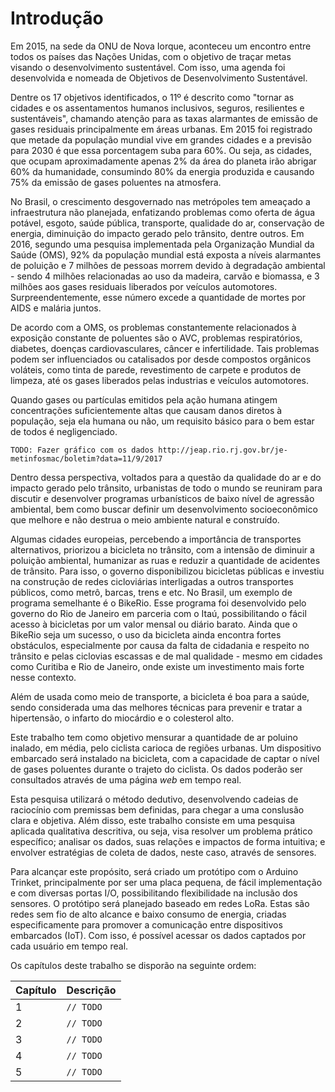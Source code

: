 # Introdução

Em 2015, na sede da ONU de Nova Iorque, aconteceu um encontro entre todos os países das Nações Unidas, com o objetivo de traçar metas visando o desenvolvimento sustentável. Com isso, uma agenda foi desenvolvida e nomeada de Objetivos de Desenvolvimento Sustentável. 

Dentre os 17 objetivos identificados, o 11º é descrito como "tornar as cidades e os assentamentos humanos inclusivos, seguros, resilientes e sustentáveis", chamando atenção para as taxas alarmantes de emissão de gases residuais principalmente em áreas urbanas. Em 2015 foi registrado que metade da população mundial vive em grandes cidades e a previsão para 2030 é que essa porcentagem suba para 60%. Ou seja, as cidades, que ocupam aproximadamente apenas 2% da área do planeta irão abrigar 60% da humanidade, consumindo 80% da energia produzida e causando 75% da emissão de gases poluentes na atmosfera. 

No Brasil, o crescimento desgovernado nas metrópoles tem ameaçado a infraestrutura não planejada, enfatizando problemas como oferta de água potável, esgoto, saúde pública, transporte, qualidade do ar, conservação de energia, diminuição do impacto gerado pelo trânsito, dentre outros. Em 2016, segundo uma pesquisa implementada pela Organização Mundial da Saúde (OMS), 92% da população mundial está exposta a níveis alarmantes de poluição e 7  milhões de pessoas morrem devido à degradação ambiental - sendo 4 milhões relacionadas ao uso da madeira, carvão e biomassa, e 3 milhões aos gases residuais liberados por veículos automotores. Surpreendentemente, esse número excede a quantidade de mortes por AIDS e malária juntos.

De acordo com a OMS, os problemas constantemente relacionados à exposição constante de poluentes são o AVC, problemas respiratórios, diabetes, doenças cardiovasculares, câncer e infertilidade. Tais problemas podem ser influenciados ou catalisados por desde compostos orgânicos voláteis, como tinta de parede, revestimento de carpete e produtos de limpeza, até os gases liberados pelas industrias e veículos automotores.

Quando gases ou partículas emitidos pela ação humana atingem concentrações suficientemente altas que causam danos diretos à população, seja ela humana ou não, um requisito básico para o bem estar de todos é negligenciado.

`TODO: Fazer gráfico com os dados http://jeap.rio.rj.gov.br/je-metinfosmac/boletim?data=11/9/2017`

Dentro dessa perspectiva, voltados para a questão da qualidade do ar e do impacto gerado pelo trânsito, urbanistas de todo o mundo se reuniram para discutir e desenvolver programas urbanísticos de baixo nível de agressão ambiental, bem como buscar definir um desenvolvimento socioeconômico que melhore e não destrua o meio ambiente natural e construído.

Algumas cidades europeias, percebendo a importância de transportes alternativos, priorizou a bicicleta no trânsito, com a intensão de diminuir a poluição ambiental, humanizar as ruas e reduzir a quantidade de acidentes de trânsito. Para isso, o governo disponibilizou bicicletas públicas e investiu na construção de redes cicloviárias interligadas a outros transportes públicos, como metrô, barcas, trens e etc. No Brasil, um exemplo de programa semelhante é o BikeRio. Esse programa foi desenvolvido pelo governo do Rio de Janeiro em parceria com o Itaú, possibilitando o fácil acesso à bicicletas por um valor mensal ou diário barato. Ainda que o BikeRio seja um sucesso, o uso da bicicleta ainda encontra fortes obstáculos, especialmente por causa da falta de cidadania e respeito no trânsito e pelas ciclovias escassas e de mal qualidade - mesmo em cidades como Curitiba e Rio de Janeiro, onde existe um investimento mais forte nesse contexto.

Além de usada como meio de transporte, a bicicleta é boa para a saúde, sendo considerada uma das melhores técnicas para prevenir e tratar a hipertensão, o infarto do miocárdio e o colesterol alto.

Este trabalho tem como objetivo mensurar a quantidade de ar poluino inalado, em média, pelo ciclista carioca de regiões urbanas. Um dispositivo embarcado será instalado na bicicleta, com a capacidade de captar o nível de gases poluentes durante o trajeto do ciclista. Os dados poderão ser consultados através de uma página _web_ em tempo real.

Esta pesquisa utilizará o método dedutivo, desenvolvendo cadeias de raciocínio com premissas bem definidas, para chegar a uma conslusão clara e objetiva. Além disso, este trabalho consiste em uma pesquisa aplicada qualitativa descritiva, ou seja, visa resolver um problema prático específico; analisar os dados, suas relações e impactos de forma intuitiva; e envolver estratégias de coleta de dados, neste caso, através de sensores.

Para alcançar este propósito, será criado um protótipo com o Arduino Trinket, principalmente por ser uma placa pequena, de fácil implementação e com diversas portas I/O, possibilitando flexibilidade na inclusão dos sensores. O protótipo será planejado baseado em redes LoRa. Estas são redes sem fio de alto alcance e baixo consumo de energia, criadas especificamente para promover a comunicação entre dispositivos embarcados (IoT). Com isso, é possível acessar os dados captados por cada usuário em tempo real.

Os capítulos deste trabalho se disporão na seguinte ordem:

Capítulo | Descrição
--- | ---
1 | `// TODO`
2 | `// TODO`
3 | `// TODO`
4 | `// TODO`
5 | `// TODO`